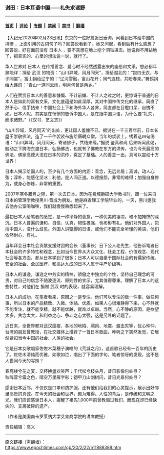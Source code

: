 ### 谢田：日本耳语中国——礼失求诸野

---

#### [首页](../../../..?n11888388) &nbsp;|&nbsp; [评论](../../../../../epoch-comment?n11888388) &nbsp;|&nbsp; [专题](../../../../../epoch-special?n11888388) &nbsp;|&nbsp; [禁闻](../../../../../epoch-news?n11888388) &nbsp;|&nbsp; [禁书](../../../../../books?n11888388) &nbsp;|&nbsp; [翻墙](https://github.com/gfw-breaker/nogfw/blob/master/README.md?n11888388)


<div class="post_content" id="artbody" itemprop="articleBody">
 <!-- article content begin -->
 <p>
  【大纪元2020年02月23日讯】东京的一位好友近日垂询，问看到日本给中国的
  <ok href="https://www.epochtimes.com/gb/tag/%E6%8D%90%E8%B5%A0.html">
   捐赠
  </ok>
  ，上面引用的古词句了吗？回答说看到了。她又问起，看到后有什么感想？回答说，好在面前没有
  <ok href="https://www.epochtimes.com/gb/tag/%E6%97%A5%E6%9C%AC%E4%BA%BA.html">
   日本人
  </ok>
  ，要不真想在地上挖个洞钻进去。她说你不用钻地了，把真实的、心里的想法说一说，就行了。
 </p>
 <p>
  华人世界对
  <ok href="https://www.epochtimes.com/gb/tag/%E6%97%A5%E6%9C%AC%E4%BA%BA.html">
   日本人
  </ok>
  在传播善念、爱心时不经然透露出来的幽思和文采，想必都耳熟能详：捐给
  <ok href="https://www.epochtimes.com/gb/tag/%E6%AD%A6%E6%B1%89.html">
   武汉
  </ok>
  的物资：“山川异域，风月同天”，捐给湖北的：“岂曰无衣，与子同裳”，富山捐给辽宁的：“辽河雪融，富山花开；同气连枝，共盼春来。”舞鹤捐给大连的：“青山一道同云雨，明月何曾是两乡。”
 </p>
 <p>
  人们在赞赏日本人的善意和慷慨、不计前嫌、不计人之过之时，更惊讶于普通的日本人是如此的富有文采，文化底蕴是如此深厚，其对中国神传文化的继承，简直了然于心、信手拈来！中国社会上下和海外华人各界，简直都在目瞪口呆、自愧不如。日本人呢，其实是在悄悄的告诉中国人，是在跟中国耳语，为什么要“礼失，而求诸野。”（《汉书．艺文志》）
 </p>
 <p>
  “山川异域，风月同天”的出处，更让国人羞愧不已。据说在一千三百年前，日本长屋王崇敬佛法，造了一千件袈裟布施给唐朝众僧。当年的袈裟上，绣着这四句偈语：“山川异域，风月同天，寄诸佛子，共结来缘。”据说
  <ok href="https://www.epochtimes.com/gb/tag/%E9%89%B4%E7%9C%9F%E5%92%8C%E5%B0%9A.html">
   鉴真和尚
  </ok>
  后来听闻此偈，触动之下跨海东渡日本，弘扬佛法，也就有了佛教在东方的洪传，也为今天最高的佛法、佛家高德大法在日本的洪传，奠定了基础。人的善念一出，真可以震动十方世界！
 </p>
 <p>
  日本人揭示给国人的，至少有几个方面的内涵：善念，无远弗届；真诚，动人心弦；淳朴，能感化坚冰；利他，是人间正道。以德报怨，非常的难得；加强自身修为，或身心修炼，非常的重要。
 </p>
 <p>
  2007年寒冬腊月之际，第一次去日本。因为在费城爵硕大学教书时，跟一位来自日本的管理学教授黑川·晋成为朋友。他是麻省理工学院毕业的，一天，黑川邀我去他办公室喝咖啡，我们就慢慢熟悉起来了。
 </p>
 <p>
  最初日本人给笔者的感觉，是一种冷静的善意，一种优美的凄凉，和不加掩饰的深沉。日本人普遍的谦和、自信、认真，韧性极强，也彬彬有礼。他们对外国人，包括中国人，没什么歧见。外国人讲蹩脚的日语、或他们不能完全听懂的英语，他们依然耐心、有礼。
 </p>
 <p>
  当年拜会日本社会贡献支援财团的会长（董事长）日下公人老先生，他告诉笔者日本社会的许多特性和观念，比如当今世界从大众文化、社会工程、价值观念、现代社会等各方面，都从日本学到了很多；日本人可以自豪于国际社会的有儒家传统、安全的社会、全民医疗、和高达九成的日本人属于中产阶级等。
 </p>
 <p>
  日本人的谦逊，谦逊之中务实的精神，骄傲之中独立的个性，坚持自己理念的可贵，对自己的信念不随波逐流、原则性的宣示，尤其值得尊重。理解了日本人的这些特性，对他们在
  <ok href="https://www.epochtimes.com/gb/tag/%E6%8D%90%E8%B5%A0.html">
   捐赠
  </ok>
  <ok href="https://www.epochtimes.com/gb/tag/%E6%AD%A6%E6%B1%89.html">
   武汉
  </ok>
  时的表现，就容易理解。
 </p>
 <p>
  日本人的成功，在笔者看来，原因之一是专注。他们可以专注的做一件事，做任何事，所以日本的产品精致、入微、体贴、优质。如果人心很难静得下来，心不静就不能专注，就不能专精，就不能优越，就难以卓越。当然，心不静的原因，是欲望太多，贪念太大，和利益之心、争斗之心太强，这是另外的话题了。
 </p>
 <p>
  近日来，全世界都对武汉瘟疫、各地的地陷、飓风、地震、蝗虫灾等，忧心忡忡。台湾的朋友曾教授，在社交媒体上推荐了一首日本歌曲，咋听之下突然发觉，它居然紧扣当今中国的社会、人类的社会。
 </p>
 <p>
  它是日本女歌唱家佐佐木菜穗子演唱的《荒城之月》，这首歌已经有一百年的历史了。佐佐木清纯而优雅，如歌如泣，唱出了下面的字句。笔者惊讶的发现，这不是人世间今天的写照？
 </p>
 <p>
  春高楼兮花之宴，交杯换盏欢笑声；千代松兮枝头月，昔日影像何处寻？
  <br/>
  秋阵营兮霜之色，晴空万里雁字影；铠甲刀山剑树闪，昔日光景何处寻？
 </p>
 <p>
  感谢日本近邻，不仅仅是口罩和防护服，还有他们给我们的心灵提示，展示出好邻里高贵的真诚。在今天的社会和世界，颇为难得。人性的背后，是传统和文明之光。我们应该感谢日本人，提醒了祖先1,000年前曾教诲过我们、而现在却已经缺失的、支离破碎的遗产。
 </p>
 <p>
  （作者是美国南卡罗莱纳大学艾肯商学院的讲席教授）
 </p>
 <p>
  责任编辑：高义
 </p>
 <!-- article content end -->
 <div id="below_article_ad">
 </div>
</div>


---

原文链接（需翻墙）：https://www.epochtimes.com/gb/20/2/22/n11888388.htm